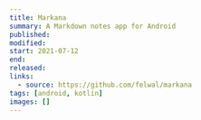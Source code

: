 ```yaml
---
title: Markana
summary: A Markdown notes app for Android
published:
modified:
start: 2021-07-12
end:
released:
links:
  - source: https://github.com/felwal/markana
tags: [android, kotlin]
images: []
---
```

